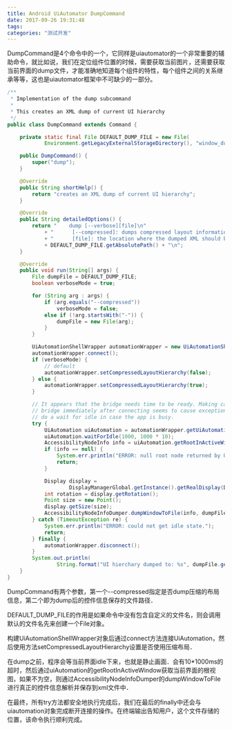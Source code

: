 ```yaml
---
title: Android UiAutomator DumpCommand
date: 2017-09-26 19:31:48
tags:
categories: "测试开发"
---
```


DumpCommand是4个命令中的一个，它同样是uiautomator的一个非常重要的辅助命令，就比如说，我们在定位组件位置的时候，需要获取当前图片，还需要获取当前界面的dump文件，才能准确地知道每个组件的特性，每个组件之间的关系继承等等，这也是uiautomator框架中不可缺少的一部分。

<!--more-->

```java
/**
 * Implementation of the dump subcommand
 *
 * This creates an XML dump of current UI hierarchy
 */
public class DumpCommand extends Command {

    private static final File DEFAULT_DUMP_FILE = new File(
            Environment.getLegacyExternalStorageDirectory(), "window_dump.xml");

    public DumpCommand() {
        super("dump");
    }

    @Override
    public String shortHelp() {
        return "creates an XML dump of current UI hierarchy";
    }

    @Override
    public String detailedOptions() {
        return "    dump [--verbose][file]\n"
            + "      [--compressed]: dumps compressed layout information.\n"
            + "      [file]: the location where the dumped XML should be stored, default is\n      "
            + DEFAULT_DUMP_FILE.getAbsolutePath() + "\n";
    }

    @Override
    public void run(String[] args) {
        File dumpFile = DEFAULT_DUMP_FILE;
        boolean verboseMode = true;

        for (String arg : args) {
            if (arg.equals("--compressed"))
                verboseMode = false;
            else if (!arg.startsWith("-")) {
                dumpFile = new File(arg);
            }
        }

        UiAutomationShellWrapper automationWrapper = new UiAutomationShellWrapper();
        automationWrapper.connect();
        if (verboseMode) {
            // default
            automationWrapper.setCompressedLayoutHierarchy(false);
        } else {
            automationWrapper.setCompressedLayoutHierarchy(true);
        }

        // It appears that the bridge needs time to be ready. Making calls to the
        // bridge immediately after connecting seems to cause exceptions. So let's also
        // do a wait for idle in case the app is busy.
        try {
            UiAutomation uiAutomation = automationWrapper.getUiAutomation();
            uiAutomation.waitForIdle(1000, 1000 * 10);
            AccessibilityNodeInfo info = uiAutomation.getRootInActiveWindow();
            if (info == null) {
                System.err.println("ERROR: null root node returned by UiTestAutomationBridge.");
                return;
            }

            Display display =
                    DisplayManagerGlobal.getInstance().getRealDisplay(Display.DEFAULT_DISPLAY);
            int rotation = display.getRotation();
            Point size = new Point();
            display.getSize(size);
            AccessibilityNodeInfoDumper.dumpWindowToFile(info, dumpFile, rotation, size.x, size.y);
        } catch (TimeoutException re) {
            System.err.println("ERROR: could not get idle state.");
            return;
        } finally {
            automationWrapper.disconnect();
        }
        System.out.println(
                String.format("UI hierchary dumped to: %s", dumpFile.getAbsolutePath()));
    }
}
```

DumpCommand有两个参数，第一个--compressed指定是否dump压缩的布局信息，第二个即为dump后的控件信息保存的文件路径．

DEFAULT_DUMP_FILE的作用是如果命令中没有包含自定义的文件名，则会调用默认的文件名先来创建一个File对象。

构建UiAutomationShellWrapper对象后通过connect方法连接UiAutomation，然后使用方法setCompressedLayoutHierarchy设置是否使用压缩布局．

在dump之前，程序会等当前界面idle下来，也就是静止画面．会有10*1000ms的超时，然后通过uiAutomation的getRootInActiveWindow获取当前界面的根视图，如果不为空，则通过AccessibilityNodeInfoDumper的dumpWindowToFile进行真正的控件信息解析并保存到xml文件中．

在最终，所有try方法都安全地执行完成后，我们在最后的finally中还会与uiautomation对象完成断开连接的操作。在终端输出告知用户，这个文件存储的位置，该命令执行顺利完成。
